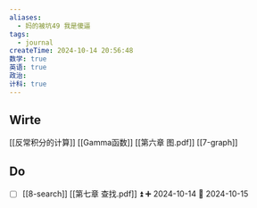 ```yaml
---
aliases:
  - 妈的被坑49 我是傻逼
tags:
  - journal
createTime: 2024-10-14 20:56:48
数学: true
英语: true
政治: 
计科: true
---
```

## Wirte
[[反常积分的计算]]  [[Gamma函数]]
[[第六章 图.pdf]] [[7-graph]]
## Do
- [ ] [[8-search]]  [[第七章 查找.pdf]] ⏫ ➕ 2024-10-14 📅 2024-10-15
